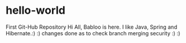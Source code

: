 # hello-world
First Git-Hub Repository
Hi All,
Babloo is here. I like Java, Spring and Hibernate.:) :) 
changes done as to check branch merging security :) :)
